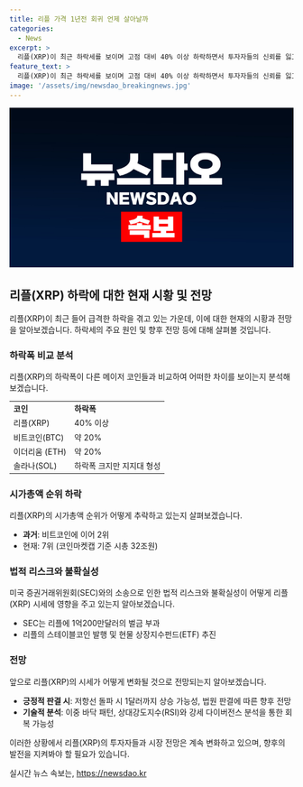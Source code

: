 ```yaml
---
title: 리플 가격 1년전 회귀 언제 살아날까
categories:
  - News
excerpt: >
  리플(XRP)이 최근 하락세를 보이며 고점 대비 40% 이상 하락하면서 투자자들의 신뢰를 잃고 있다. 미국 증권거래위원회(SEC)와의 법적 공방으로 인해 리플의 시세는 불확실성에 시달리고 있으며, 지난해에는 1억200만달러의 벌금을 부과받기도 했다. 그러나 일부는 소송이 유리하게 결론날 경우 가격이 상승할 것으로 전망하고 있으며, 기술적 분석도 상승 가능성을 시사하고 있다. (150자)
feature_text: >
  리플(XRP)이 최근 하락세를 보이며 고점 대비 40% 이상 하락하면서 투자자들의 신뢰를 잃고 있다. 미국 증권거래위원회(SEC)와의 법적 공방으로 인해 리플의 시세는 불확실성에 시달리고 있으며, 지난해에는 1억200만달러의 벌금을 부과받기도 했다. 그러나 일부는 소송이 유리하게 결론날 경우 가격이 상승할 것으로 전망하고 있으며, 기술적 분석도 상승 가능성을 시사하고 있다. (150자)
image: '/assets/img/newsdao_breakingnews.jpg'
---
```


<p><img src="/assets/img/newsdao_breakingnews.jpg" alt="bookingtag 속보" /></p>

<h2 data-ke-size="size26">리플(XRP) 하락에 대한 현재 시황 및 전망</h2>

<p data-ke-size="size16">리플(XRP)이 최근 들어 급격한 하락을 겪고 있는 가운데, 이에 대한 현재의 시황과 전망을 알아보겠습니다. 하락세의 주요 원인 및 향후 전망 등에 대해 살펴볼 것입니다.</p>

<h3>하락폭 비교 분석</h3>

<p data-ke-size="size16">리플(XRP)의 하락폭이 다른 메이저 코인들과 비교하여 어떠한 차이를 보이는지 분석해 보겠습니다.</p>

<table>
  <tr>
    <td><b>코인</b></td>
    <td><b>하락폭</b></td>
  </tr>
  <tr>
    <td>리플(XRP)</td>
    <td>40% 이상</td>
  </tr>
  <tr>
    <td>비트코인(BTC)</td>
    <td>약 20%</td>
  </tr>
  <tr>
    <td>이더리움 (ETH)</td>
    <td>약 20%</td>
  </tr>
  <tr>
    <td>솔라나(SOL)</td>
    <td>하락폭 크지만 지지대 형성</td>
  </tr>
</table>

<h3>시가총액 순위 하락</h3>

<p data-ke-size="size16">리플(XRP)의 시가총액 순위가 어떻게 추락하고 있는지 살펴보겠습니다.</p>

<ul>
  <li><b>과거</b>: 비트코인에 이어 2위</li>
  <li>현재: 7위 (코인마켓캡 기준 시총 32조원)</li>
</ul>

<h3>법적 리스크와 불확실성</h3>

<p data-ke-size="size16">미국 증권거래위원회(SEC)와의 소송으로 인한 법적 리스크와 불확실성이 어떻게 리플(XRP) 시세에 영향을 주고 있는지 알아보겠습니다.</p>

<ul>
  <li>SEC는 리플에 1억200만달러의 벌금 부과</li>
  <li>리플의 스테이블코인 발행 및 현물 상장지수펀드(ETF) 추진</li>
</ul>

<h3>전망</h3>

<p data-ke-size="size16">앞으로 리플(XRP)의 시세가 어떻게 변화될 것으로 전망되는지 알아보겠습니다.</p>

<ul>
  <li><b>긍정적 판결 시</b>: 저항선 돌파 시 1달러까지 상승 가능성, 법원 판결에 따른 향후 전망</li>
  <li><b>기술적 분석</b>: 이중 바닥 패턴, 상대강도지수(RSI)와 강세 다이버전스 분석을 통한 회복 가능성</li>
</ul>

<p>이러한 상황에서 리플(XRP)의 투자자들과 시장 전망은 계속 변화하고 있으며, 향후의 발전을 지켜봐야 할 필요가 있습니다.</p>
실시간 뉴스 속보는, <a href="https://newsdao.kr" rel="dofollow">https://newsdao.kr</a>


